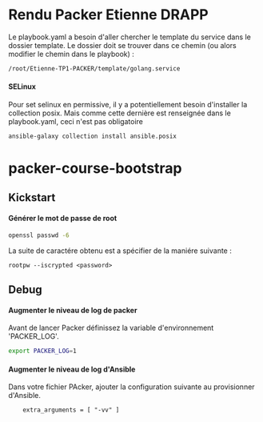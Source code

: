 # Rendu Packer Etienne DRAPP

Le playbook.yaml a besoin d'aller chercher le template du service dans le dossier template. Le dossier doit se trouver dans ce chemin (ou alors modifier le chemin dans le playbook) :

```bash
/root/Etienne-TP1-PACKER/template/golang.service
```

#### SELinux

Pour set selinux en permissive, il y a potentiellement besoin d'installer la collection posix. Mais comme cette dernière est renseignée dans le playbook.yaml, ceci n'est pas obligatoire

```bash
ansible-galaxy collection install ansible.posix
```


# packer-course-bootstrap

## Kickstart 

#### Générer le mot de passe de root

```bash
openssl passwd -6
```
La suite de caractére obtenu est a spécifier de la maniére suivante :
```ks
rootpw --iscrypted <password>
```


## Debug

#### Augmenter le niveau de log de packer

Avant de lancer Packer définissez la variable d'environnement 'PACKER_LOG'.

```bash
export PACKER_LOG=1
```
#### Augmenter le niveau de log d'Ansible
Dans votre fichier PAcker, ajouter la configuration suivante au provisionner d'Ansible.

```hcl
    extra_arguments = [ "-vv" ]
```
